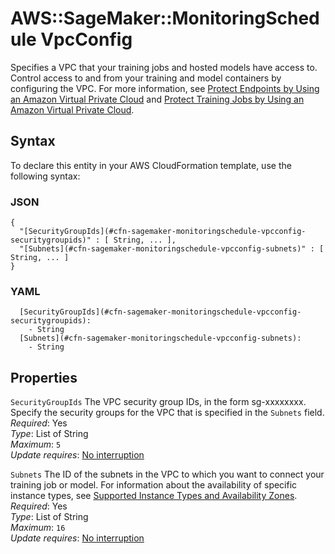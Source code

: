 # AWS::SageMaker::MonitoringSchedule VpcConfig<a name="aws-properties-sagemaker-monitoringschedule-vpcconfig"></a>

Specifies a VPC that your training jobs and hosted models have access to\. Control access to and from your training and model containers by configuring the VPC\. For more information, see [Protect Endpoints by Using an Amazon Virtual Private Cloud](https://docs.aws.amazon.com/sagemaker/latest/dg/host-vpc.html) and [Protect Training Jobs by Using an Amazon Virtual Private Cloud](https://docs.aws.amazon.com/sagemaker/latest/dg/train-vpc.html)\.

## Syntax<a name="aws-properties-sagemaker-monitoringschedule-vpcconfig-syntax"></a>

To declare this entity in your AWS CloudFormation template, use the following syntax:

### JSON<a name="aws-properties-sagemaker-monitoringschedule-vpcconfig-syntax.json"></a>

```
{
  "[SecurityGroupIds](#cfn-sagemaker-monitoringschedule-vpcconfig-securitygroupids)" : [ String, ... ],
  "[Subnets](#cfn-sagemaker-monitoringschedule-vpcconfig-subnets)" : [ String, ... ]
}
```

### YAML<a name="aws-properties-sagemaker-monitoringschedule-vpcconfig-syntax.yaml"></a>

```
  [SecurityGroupIds](#cfn-sagemaker-monitoringschedule-vpcconfig-securitygroupids):
    - String
  [Subnets](#cfn-sagemaker-monitoringschedule-vpcconfig-subnets):
    - String
```

## Properties<a name="aws-properties-sagemaker-monitoringschedule-vpcconfig-properties"></a>

`SecurityGroupIds` <a name="cfn-sagemaker-monitoringschedule-vpcconfig-securitygroupids"></a>
The VPC security group IDs, in the form sg\-xxxxxxxx\. Specify the security groups for the VPC that is specified in the `Subnets` field\.  
_Required_: Yes  
_Type_: List of String  
_Maximum_: `5`  
_Update requires_: [No interruption](https://docs.aws.amazon.com/AWSCloudFormation/latest/UserGuide/using-cfn-updating-stacks-update-behaviors.html#update-no-interrupt)

`Subnets` <a name="cfn-sagemaker-monitoringschedule-vpcconfig-subnets"></a>
The ID of the subnets in the VPC to which you want to connect your training job or model\. For information about the availability of specific instance types, see [Supported Instance Types and Availability Zones](https://docs.aws.amazon.com/sagemaker/latest/dg/instance-types-az.html)\.  
_Required_: Yes  
_Type_: List of String  
_Maximum_: `16`  
_Update requires_: [No interruption](https://docs.aws.amazon.com/AWSCloudFormation/latest/UserGuide/using-cfn-updating-stacks-update-behaviors.html#update-no-interrupt)
